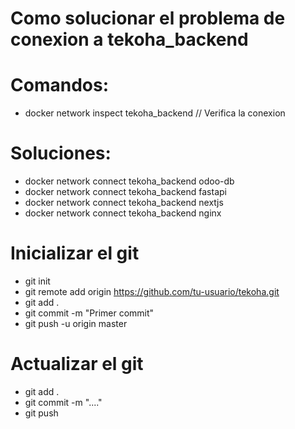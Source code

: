 # Como solucionar el problema de conexion a tekoha_backend
# Comandos:
- docker network inspect tekoha_backend // Verifica la conexion
# Soluciones:
- docker network connect tekoha_backend odoo-db
- docker network connect tekoha_backend fastapi
- docker network connect tekoha_backend nextjs
- docker network connect tekoha_backend nginx

# Inicializar el git
- git init
- git remote add origin https://github.com/tu-usuario/tekoha.git
- git add .
- git commit -m "Primer commit"
- git push -u origin master

# Actualizar el git
- git add .
- git commit -m "...."
- git push
